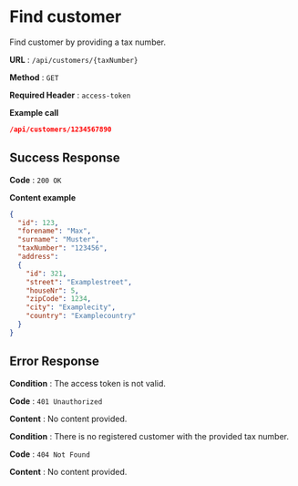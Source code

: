 # Find customer

Find customer by providing a tax number.

**URL** : `/api/customers/{taxNumber}`

**Method** : `GET`

**Required Header** : `access-token`


**Example call**

```json
/api/customers/1234567890
```

## Success Response

**Code** : `200 OK`

**Content example**

```json
{
  "id": 123,
  "forename": "Max",
  "surname": "Muster",
  "taxNumber": "123456",
  "address":
  {
    "id": 321,
    "street": "Examplestreet",
    "houseNr": 5,
    "zipCode": 1234,
    "city": "Examplecity",
    "country": "Examplecountry"
  }
}
```

## Error Response

**Condition** : The access token is not valid.

**Code** : `401 Unauthorized`

**Content** : No content provided.



**Condition** : There is no registered customer with the provided tax number.

**Code** : `404 Not Found`

**Content** : No content provided.